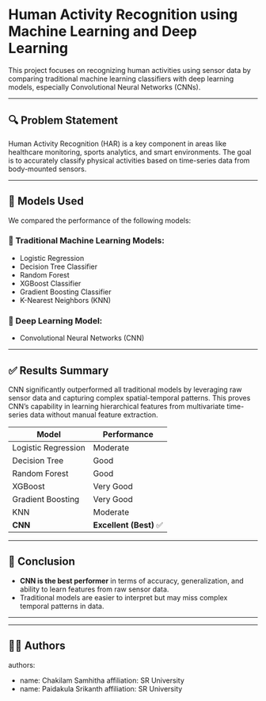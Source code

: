# Human Activity Recognition using Machine Learning and Deep Learning

This project focuses on recognizing human activities using sensor data by comparing traditional machine learning classifiers with deep learning models, especially Convolutional Neural Networks (CNNs).

---

## 🔍 Problem Statement

Human Activity Recognition (HAR) is a key component in areas like healthcare monitoring, sports analytics, and smart environments. The goal is to accurately classify physical activities based on time-series data from body-mounted sensors.

---

## 🧠 Models Used

We compared the performance of the following models:

### 🔹 Traditional Machine Learning Models:
- Logistic Regression
- Decision Tree Classifier
- Random Forest
- XGBoost Classifier
- Gradient Boosting Classifier
- K-Nearest Neighbors (KNN)

### 🔹 Deep Learning Model:
- Convolutional Neural Networks (CNN)

---

## ✅ Results Summary

CNN significantly outperformed all traditional models by leveraging raw sensor data and capturing complex spatial-temporal patterns. This proves CNN’s capability in learning hierarchical features from multivariate time-series data without manual feature extraction.

| Model                | Performance |
|---------------------|-------------|
| Logistic Regression | Moderate    |
| Decision Tree       | Good        |
| Random Forest       | Good        |
| XGBoost             | Very Good   |
| Gradient Boosting   | Very Good   |
| KNN                 | Moderate    |
| **CNN**             | **Excellent (Best)** ✅ |

---

## 📌 Conclusion

- **CNN is the best performer** in terms of accuracy, generalization, and ability to learn features from raw sensor data.
- Traditional models are easier to interpret but may miss complex temporal patterns in data.

---


---

## 👨‍💻 Authors


authors:

  - name: Chakilam Samhitha
    affiliation: SR University
  - name: Paidakula Srikanth
    affiliation: SR University
    

